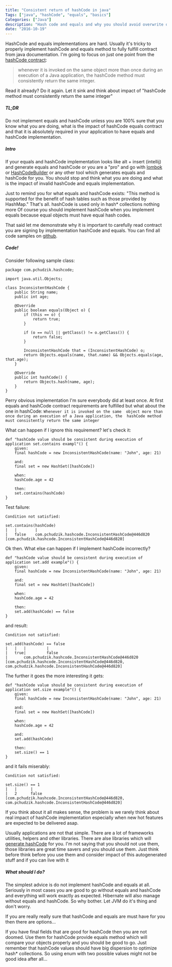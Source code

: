 ```yaml
---
title: "Consistent return of hashCode in java"
Tags: ["java", "hashCode", "equals", "basics"]
Categories: ["Java"]
description: "Hash code and equals and why you should avoid overwrite of it"
date: "2016-10-19"
---
```

HashCode and equals implementations are hard. Usually it's tricky to
properly implement hashCode and equals method to fully fulfill contract
from java documentation. I'm going to focus on just one point from the 
[hashCode contract](https://docs.oracle.com/javase/8/docs/api/java/lang/Object.html#hashCode--):

> whenever it is invoked on the same object more than once during an 
> execution of a Java application, the hashCode method must consistently 
> return the same integer.

Read it already? Do it again. Let it sink and think about impact of 
"hashCode method must consistently return the same integer"

<!--more-->

##### TL;DR
Do not implement equals and hashCode unless you are 100% sure that you know
what you are doing, what is the impact of hashCode equals contract and that 
it is absolutely required in your application to have equals and hashCode 
implementation.


##### Intro

If your equals and hashCode implementation looks like alt + insert (intellij)
and generate equals and hashCode or you are a "pro" and go with 
[lombok](https://projectlombok.org/features/EqualsAndHashCode.html) or
[HashCodeBuilder](https://commons.apache.org/proper/commons-lang/javadocs/api-release/org/apache/commons/lang3/builder/HashCodeBuilder.html)
or any other tool which generates equals and hashCode for you. You should 
stop and think what you are doing and what is the impact of invalid 
hashCode and equals implementation.

Just to remind you for what equals and hashCode exists:
"This method is supported for the benefit of hash tables such as those provided by HashMap."
That's all. hashCode is used only in hash* collections nothing more
Of course you should implement hashCode when you implement equals because equal objects must have equal hash codes.

That said let me demonstrate why it is important to carefully read contract you are signing
by implementation hashCode and equals.
You can find all code samples on [github](https://github.com/pchudzik/changing-hashcode).


##### Code!

Consider following sample class:
```
package com.pchudzik.hashcode;

import java.util.Objects;

class InconsistentHashCode {
	public String name;
	public int age;

	@Override
	public boolean equals(Object o) {
		if (this == o) {
			return true;
		}

		if (o == null || getClass() != o.getClass()) {
			return false;
		}

		InconsistentHashCode that = (InconsistentHashCode) o;
		return Objects.equals(name, that.name) && Objects.equals(age, that.age);
	}

	@Override
	public int hashCode() {
		return Objects.hash(name, age);
	}
}
```
Perry obvious implementation I'm sure everybody did at least once. 
At first equals and hashCode contract requirements are fulfilled but 
what about the one in hashCode: ```Whenever it is invoked on the same 
object more than once during an execution of a Java application, the 
hashCode method must consistently return the same integer```
 
What can happen if I ignore this requirement? let's check it:
```
def "hashCode value should be consistent during execution of application set.contains exampl"() {
    given:
    final hashCode = new InconsistentHashCode(name: "John", age: 21)

    and:
    final set = new HashSet([hashCode])

    when:
    hashCode.age = 42

    then:
    set.contains(hashCode)
}
```
Test failure:
```
Condition not satisfied:

set.contains(hashCode)
|   |        |
|   false    com.pchudzik.hashcode.InconsistentHashCode@446d820
[com.pchudzik.hashcode.InconsistentHashCode@446d820]
```

Ok then. What else can happen if I implement hashCode incorrectly?
```
def "hashCode value should be consistent during execution of application set.add example"() {
    given:
    final hashCode = new InconsistentHashCode(name: "John", age: 21)

    and:
    final set = new HashSet([hashCode])

    when:
    hashCode.age = 42

    then:
    set.add(hashCode) == false
}
```
and result:
```
Condition not satisfied:

set.add(hashCode) == false
|   |   |         |
|   true|         false
|       com.pchudzik.hashcode.InconsistentHashCode@446d820
[com.pchudzik.hashcode.InconsistentHashCode@446d820, com.pchudzik.hashcode.InconsistentHashCode@446d820]
```

The further it goes the more interesting it gets:
```
def "hashCode value should be consistent during execution of application set.size example"() {
    given:
    final hashCode = new InconsistentHashCode(name: "John", age: 21)

    and:
    final set = new HashSet([hashCode])

    when:
    hashCode.age = 42

    and:
    set.add(hashCode)

    then:
    set.size() == 1
}
```
and it fails miserably:
```
Condition not satisfied:

set.size() == 1
|   |      |
|   2      false
[com.pchudzik.hashcode.InconsistentHashCode@446d820, com.pchudzik.hashcode.InconsistentHashCode@446d820]
```

If you think about it all makes sense, the problem is we rarely think about
real impact of hashCode implementation especially when new hot features 
are expected to be delivered asap.

Usually applications are not that simple. There are a lot of frameworks
utilities, helpers and other libraries. There are alse libraries which will 
[generate hashCode](https://projectlombok.org/features/EqualsAndHashCode.html)
for you. I'm not saying that you should not use them, those libraries are
great time savers and you should use them. 
Just think before think before you use them and consider impact of this 
autogenerated stuff and if you can live with it 

##### What should I do?

The simplest advice is do not implement hashCode and equals at all. 
Seriously in most cases you are good to go without equals and hashCode
and everything will work exactly as expected. Hibernate will also manage 
without equals and hashCode. So why bother. Let JVM do it's thing and don't worry.

If you are really really sure that hashCode and equals are must have for 
you then there are options...

If you have final fields that are good for hashCode then you are not doomed. 
Use them for hashCode  provide equals method which will compare your objects properly
and you should be good to go. Just remember that hashCode values should 
have big dispersion to optimize hash* collections. So using enum with two 
possible values might not be good idea after all...
